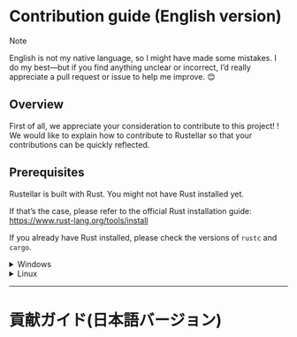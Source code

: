 # Contribution guide (English version)

> [!NOTE]
> English is not my native language, so I might have made some mistakes.
> I do my best—but if you find anything unclear or incorrect, I’d really appreciate a pull request or issue to help me improve. 😊

## Overview

First of all, we appreciate your consideration to contribute to this project! ! We would like to explain how to contribute to Rustellar so that your contributions can be quickly reflected.

## Prerequisites

Rustellar is built with Rust. You might not have Rust installed yet.

If that’s the case, please refer to the official Rust installation guide:
https://www.rust-lang.org/tools/install

If you already have Rust installed, please check the versions of `rustc` and `cargo`.

<details>
  <summary>Windows</summary>
  Powershell
  
  ```powershell
  # Check rustc version
  > rustc -V
  rustc 1.88.0 (6b00bc388 2025-06-23)

# Check cargo version

> cargo -V
> cargo 1.88.0 (873a06493 2025-05-10)

````

</details>

<details>
<summary>Linux</summary>
bash

```bash
$ # Check rustc version
$ rustc -V
rustc 1.88.0 (6b00bc388 2025-06-23)

$ # Check cargo version
$ cargo -V
cargo 1.88.0 (873a06493 2025-05-10)
````

</details>

---

# 貢献ガイド(日本語バージョン)
